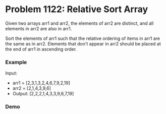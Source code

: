 # Problem 1122: Relative Sort Array

Given two arrays arr1 and arr2, the elements of arr2 are distinct, and all elements in arr2 are also in arr1.

Sort the elements of arr1 such that the relative ordering of items in arr1 are the same as in arr2.  Elements that don't appear in arr2 should be placed at the end of arr1 in ascending order.

### Example

Input:
- arr1 = [2,3,1,3,2,4,6,7,9,2,19]
- arr2 = [2,1,4,3,9,6]
- Output: [2,2,2,1,4,3,3,9,6,7,19]

### Demo
